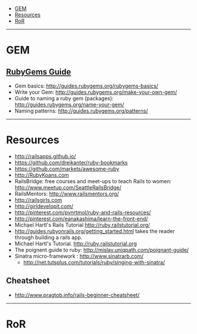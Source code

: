 + [GEM](#gem)
+ [Resources](#resources)
+ [RoR](#ror)

----

# GEM

## [RubyGems Guide](http://guides.rubygems.org/)
+ Gem basics: http://guides.rubygems.org/rubygems-basics/
+ Write your Gem: http://guides.rubygems.org/make-your-own-gem/
+ Guide to naming a ruby gem (packages): http://guides.rubygems.org/name-your-gem/
+ Naming patterns: http://guides.rubygems.org/patterns/

----

# Resources
+ http://railsapps.github.io/
+ https://github.com/dreikanter/ruby-bookmarks
+ https://github.com/markets/awesome-ruby
+ http://RubyKoans.com
+ RailsBridge: free courses and meet-ups to teach Rails to women: http://www.meetup.com/SeattleRailsBridge/
+ RailsMentors: http://www.railsmentors.org/
+ http://railsgirls.com 
+ http://girldevelopit.com/
+ http://pinterest.com/pvnrtmol/ruby-and-rails-resources/
+ http://pinterest.com/eanakashima/learn-the-front-end/
+ Michael Hartl's Rails Tutorial http://ruby.railstutorial.org/
+ http://guides.rubyonrails.org/getting_started.html takes the reader through building a rails app. 
+ Michael Hartl's Tutorial. http://ruby.railstutorial.org
+ The poignent guide to ruby: http://mislav.uniqpath.com/poignant-guide/
+ Sinatra micro-framework : http://www.sinatrarb.com/
   - http://net.tutsplus.com/tutorials/ruby/singing-with-sinatra/

## Cheatsheet
+ http://www.pragtob.info/rails-beginner-cheatsheet/

----

# RoR
